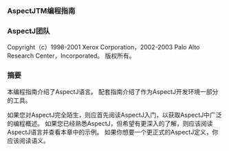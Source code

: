 ### AspectJTM编程指南 ###

### AspectJ团队 ###

Copyright（c）1998-2001 Xerox Corporation，2002-2003 Palo Alto Research Center，Incorporated。 版权所有。

### 摘要 ###

本编程指南介绍了AspectJ语言。 配套指南介绍了作为AspectJ开发环境一部分的工具。

如果您对AspectJ完全陌生，则应首先阅读AspectJ入门，以获取AspectJ中广泛的编程概述。 如果您已经熟悉AspectJ，但希望有更深入的了解，则应该阅读AspectJ语言并查看本章中的示例。 如果你想要一个更正式的AspectJ定义，你应该阅读语义。